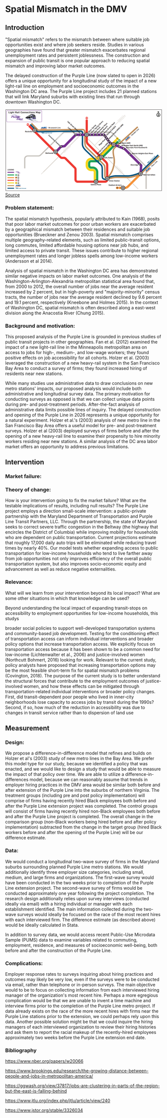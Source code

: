 # Spatial Mismatch in the DMV


## Introduction
"Spatial mismatch" refers to the mismatch between where suitable job opportunities exist and where job seekers reside. Studies in various geographies have found that greater mismatch exacerbates regional unemployment rates and persistent joblessness. The construction and expansion of public transit is one popular approach to reducing spatial mismatch and improving labor market outcomes.

The delayed construction of the  Purple Line (now slated to open in 2026) offers a unique opportunity for a longitudinal study of the impact of a new light-rail line on employment and socioeconomic outcomes in the Washington DC area. The Purple Line project includes 21 planned stations that will link Maryland suburbs with existing lines that run through downtown Washington DC.

![Model](https://github.com/gui2de/ppol768-spring23/blob/96b407efa9cda1a6abb0e7ef18b500a5fc88ffb2/Group%20Projects/group-1/img/purpe-line-map.png)
[Source](https://purplelinemd.com/about-the-project/project-maps)

### Problem statement:
The spatial mismatch hypothesis, popularly attributed to Kain (1968), posits that poor labor market outcomes for poor urban workers are exacerbated by a geographical mismatch between their residences and suitable job opportunities (Brueckner and Zenou 2003). Spatial mismatch comprises multiple geography-related elements, such as limited public-transit options, long commutes, limited affordable housing options near job hubs, and limited access to private transit. These issues contribute to higher regional unemployment rates and longer jobless spells among low-income workers (Andersson et al 2014).

Analysis of spatial mismatch in the Washington DC area has demonstrated similar negative impacts on labor market outcomes. One analysis of the Washington-Arlington-Alexandria metropolitan statistical area found that, from 2000 to 2012, the overall number of jobs near the average resident increased by 2 percent, but in high-poverty and "majority-minority" census tracts, the number of jobs near the average resident declined by 9.6 percent and 19.1 percent, respectively (Kneebone and Holmes 2015). In the context of Washington DC, spatial mismatch is often described along a east-west division along the Anacostia River (Chung 2015).

### Background and motivation:

This proposed analysis of the Purple Line is  grounded in previous studies of public transit projects in other geographies. Fan et al. (2012) examined the impact of a new light-rail line in the Minneapolis metropolitan area on access to jobs for high-, medium-, and low-wage workers; they found positive effects on job accessibility for all cohorts. Holzer et al. (2003) leveraged the construction of a new heavy-rail system in the San Francisco Bay Area to conduct a survey of firms; they found increased hiring of residents near new stations.

While many studies use administrative data to draw conclusions on new metro stations' impacts, our proposed analysis would include both administrative and longitudinal survey data. The primary motivation for conducting  surveys as opposed is that we can collect unique data points during pre- and post-treatment periods. After-the-fact analysis of administrative data limits possible lines of inquiry. The delayed construction and opening of the Purple Line in 2026 represents a unique opportunity for a natural experiment. Holzer et al.'s (2003) analysis of new metro line in the San Francisco Bay Area offers a useful model for pre- and post-treatment surveys. Holzer et al (2003) deployed surveys of firms before and after the opening of a new heavy-rail line to examine their propensity to hire minority workers residing near new stations. A similar analysis of the DC area labor market offers an opportunity to address previous limitations.

## Intervention
### Market failure:



### Theory of change:
How is your intervention going to fix the market failure? What are the testable implications of results, including null results?
The Purple Line project employs a direction small-scale intervention: a public-private partnership with the Maryland Department of Transportation and Purple Line Transit Partners, LLC. Through the partnership, the state of Maryland seeks to correct severe traffic congestion in the Beltway (the highway that encircles the District of Columbia) while improving mobility for households who are dependent on public transportation. Current projections estimate that roughly 17,000 daily auto trips will be eliminated while reducing travel times by nearly 40%. Our model tests whether expanding access to public transportation for low-income households who tend to live farther away from job opportunities not only improves efficiency of the overall public transportation system, but also improves socio-economic equity and advancement as well as reduce negative externalities. 

### Relevance:
What will we learn from your intervention beyond its local impact? What are some other situations in which that knowledge can be used?

Beyond understanding the local impact of expanding transit-stops on accessibility to employment opportunities for low-income households, this studys

 broader social policies to support well-developed transportation systems and community-based job development.
 Testing for the conditioning effect of transportation access can inform individual interventions and broader policy options that increase transportation access. We explicitly focus on transportation access because it has been shown to be a common need for low-income (Lichtenwalter et al., 2006) and justice-involved women (Northcutt Bohmert, 2016) looking for work. Relevant to the current study, policy analysts have proposed that increasing transportation options may be the most feasible short-term fix for spatial mismatch problems (Covington, 2018). The purpose of the current study is to better understand the structural forces that contribute to the employment outcomes of justice-involved women, and how these effects can be mitigated through transportation-related individual interventions or broader policy changes.
 First, did transit-dependent poor people who lived in inner-city neighborhoods lose capacity to access jobs by transit during the 1990s? Second, if so, how much of the reduction in accessibility was due to changes in transit service rather than to dispersion of land use

## Measurement
### Design:
We propose a difference-in-difference model that refines and builds on Holzer et al's (2003) study of new metro lines in the Bay Area. We prefer this model type for our study, because we identified a policy that was enacted, and we would like to design a study that would be able to measure the impact of that policy over time. We are able to utilize a difference-in-differences model, because we can reasonably assume that trends in employer hiring practices in the DMV area would be similar both before and after extension of the Purple Line into the suburbs of northern Virginia. The treatment groups (including pre and post policy implementation) will comprise of firms having recently hired Black employees both before and after the Purple Line extension project was completed. The control groups will consist of firms having recently hired non-Black employees both before and after the Purple Line project is completed. The overall change in the comparison group (non-Black workers being hired before and after policy implementation) subtracted from the change in the target group (hired Black workers before and after the opening of the Purple Line) will be our difference estimate.


### Data:
We would conduct a longitudinal two-wave survey of firms in the Maryland suburbs surrounding planned Purple Line metro stations. We would additionally identify three employer size categories, including small, medium, and large firms and organizations. The first-wave survey would have been conducted in the two weeks prior to completion of the Purple Line extension project. The second-wave survey of firms would be conducted approximately one year following the project completion. The research design additionally relies upon survey interviews (conducted ideally via email) with a hiring individual or manager with each establishment identified. The main information collected during the two-wave surveys would ideally be focused on the race of the most recent hires with each interviewed firm. The difference estimate (as described above) would be ideally calculated in Stata.

In addition to survey data, we would access recent Public-Use Microdata Sample (PUMS) data to examine variables related to commuting, employment, residence, and measures of socioeconomic well-being, both before and after the construction of the Purple Line.


### Complications:
Employer response rates to surveys inquiring about hiring practices and outcomes may likely be very low, even if the surveys were to be conducted via email, rather than telephone or in-person surveys. The main objective would to be to focus on collecting information from each interviewed hiring manager of the organization's most recent hire. Perhaps a more egregious complication would be that we are unable to invent a time machine and interview firms prior to the completion of the Purple Line metro  project. If data already exists on the race of the more recent hires with firms near the Purple Line stations prior to the extension, we could perhaps rely upon this data. Another possible solution might be that we could inquire the hiring managers of each interviewed organization to review their hiring histories and ask them to report the racial makeup of the recently-hired employees approximately two weeks before the Purple Line extension end date.


### Bibliography
https://www.nber.org/papers/w20066


https://www.brookings.edu/research/the-growing-distance-between-people-and-jobs-in-metropolitan-america/


https://ggwash.org/view/37817/jobs-are-clustering-in-parts-of-the-region-but-the-east-is-falling-behind


https://www.jtlu.org/index.php/jtlu/article/view/240


https://www.jstor.org/stable/3326034
